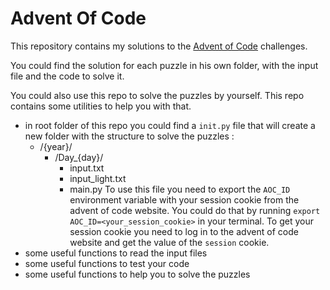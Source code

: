 # Advent Of Code

This repository contains my solutions to the [Advent of Code](https://adventofcode.com/) challenges.

You could find the solution for each puzzle in his own folder, with the input file and the code to solve it.

You could also use this repo to solve the puzzles by yourself. This repo contains some utilities to help you with that.
- in root folder of this repo you could find a `init.py` file that will create a new folder with the structure to solve the puzzles :
  - /{year}/
    - /Day_{day}/
      - input.txt
      - input_light.txt
      - main.py
  To use this file you need to export the `AOC_ID` environment variable with your session cookie from the advent of code website.
  You could do that by running `export AOC_ID=<your_session_cookie>` in your terminal.
  To get your session cookie you need to log in to the advent of code website and get the value of the `session` cookie.
- some useful functions to read the input files
- some useful functions to test your code
- some useful functions to help you to solve the puzzles